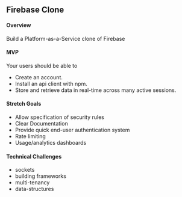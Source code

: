 ## Firebase Clone

#### Overview
Build a Platform-as-a-Service clone of Firebase

#### MVP
Your users should be able to
* Create an account.
* Install an api client with npm.
* Store and retrieve data in real-time across many active sessions.


#### Stretch Goals
* Allow specification of security rules
* Clear Documentation
* Provide quick end-user authentication system
* Rate limiting
* Usage/analytics dashboards

#### Technical Challenges
* sockets
* building frameworks
* multi-tenancy
* data-structures
